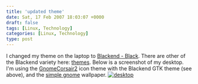 ```yaml
---
title: 'updated theme'
date: Sat, 17 Feb 2007 18:03:07 +0000
draft: false
tags: [Linux, Technology]
categories: [Linux, Technology]
type: post
---
```


I changed my theme on the laptop to [Blackend - Black](http://www.gnome-look.org/content/download.php?content=53070&id=1). There are other of the Blackend variety here: [themes](http://www.gnome-look.org/content/show.php?content=53070). Below is a screenshot of my desktop. I'm using the [GnomeCorsair2](http://www.gnome-look.org/content/download.php?content=49487&id=2) icon theme with the Blackend GTK theme (see above), and the [simple gnome](http://art.gnome.org/backgrounds/gnome/2142) wallpaper. [![desktop](http://zeusville.files.wordpress.com/2007/02/desktop.thumbnail.png)](http://zeusville.files.wordpress.com/2007/02/desktop.png "desktop")